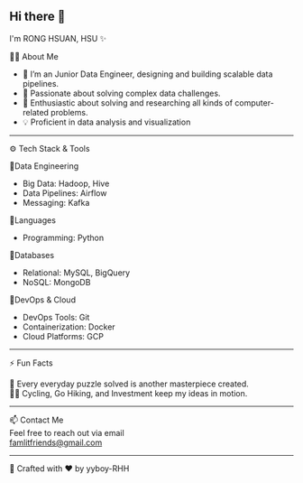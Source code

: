 ## Hi there 👋  

I'm RONG HSUAN, HSU ✨


<!--
**yyboy-RHH/yyboy-RHH** is a ✨ _special_ ✨ repository because its `README.md` (this file) appears on your GitHub profile.

Here are some ideas to get you started:

- 🔭 I’m currently working on ...
- 🌱 I’m currently learning ...
- 👯 I’m looking to collaborate on ...
- 🤔 I’m looking for help with ...
- 💬 Ask me about ...
- 📫 How to reach me: ...
- 😄 Pronouns: ...
- ⚡ Fun fact: ...
-->

👨‍💻 About Me 
- 💼 I’m an Junior Data Engineer, designing and building scalable data pipelines. 
- 🌟 Passionate about solving complex data challenges.
- 🔭 Enthusiastic about solving and researching all kinds of computer-related problems.
- 💡 Proficient in data analysis and visualization

***

⚙️ Tech Stack & Tools  

🎯Data Engineering  
- Big Data: Hadoop, Hive  
- Data Pipelines: Airflow  
- Messaging: Kafka

🎯Languages 
 - Programming: Python

🎯Databases  
 - Relational: MySQL, BigQuery
 - NoSQL: MongoDB
   
🎯DevOps & Cloud  
 - DevOps Tools: Git
 - Containerization: Docker
 - Cloud Platforms: GCP

***

⚡ Fun Facts  

🚀 Every everyday puzzle solved is another masterpiece created.  
🚴‍♂️ Cycling, Go Hiking, and Investment keep my ideas in motion.

***

📫 Contact Me  
Feel free to reach out via email  
famlitfriends@gmail.com

***

🤹 Crafted with ❤️ by yyboy-RHH


